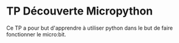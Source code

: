 # TP Découverte Micropython

Ce TP a pour but d'apprendre à utiliser python dans le but de faire fonctionner
le micro:bit. 

